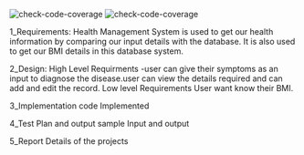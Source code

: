 ![check-code-coverage](https://api.codiga.io/project/31569/score/svg)
![check-code-coverage](https://api.codiga.io/project/31569/status/svg)

1_Requirements: Health Management System is used to get our health information by comparing our input details with the database. It is also used to get our BMI details in this database system. 

2_Design: High Level Requirments -user can give their symptoms as an input to diagnose the disease.user can view the details required and can add and edit the record.
          Low level Requirements User want know their BMI.

3_Implementation code Implemented

4_Test Plan and output sample Input and output

5_Report Details of the projects
